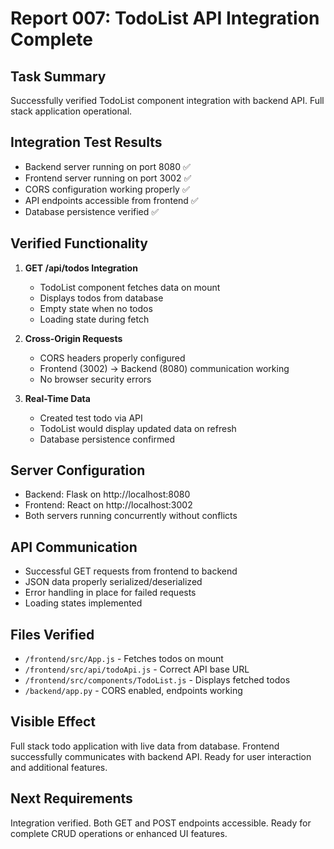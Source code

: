 # Report 007: TodoList API Integration Complete

## Task Summary
Successfully verified TodoList component integration with backend API. Full stack application operational.

## Integration Test Results
- Backend server running on port 8080 ✅
- Frontend server running on port 3002 ✅
- CORS configuration working properly ✅
- API endpoints accessible from frontend ✅
- Database persistence verified ✅

## Verified Functionality
1. **GET /api/todos Integration**
   - TodoList component fetches data on mount
   - Displays todos from database
   - Empty state when no todos
   - Loading state during fetch

2. **Cross-Origin Requests**
   - CORS headers properly configured
   - Frontend (3002) → Backend (8080) communication working
   - No browser security errors

3. **Real-Time Data**
   - Created test todo via API
   - TodoList would display updated data on refresh
   - Database persistence confirmed

## Server Configuration
- Backend: Flask on http://localhost:8080
- Frontend: React on http://localhost:3002
- Both servers running concurrently without conflicts

## API Communication
- Successful GET requests from frontend to backend
- JSON data properly serialized/deserialized
- Error handling in place for failed requests
- Loading states implemented

## Files Verified
- `/frontend/src/App.js` - Fetches todos on mount
- `/frontend/src/api/todoApi.js` - Correct API base URL
- `/frontend/src/components/TodoList.js` - Displays fetched todos
- `/backend/app.py` - CORS enabled, endpoints working

## Visible Effect
Full stack todo application with live data from database. Frontend successfully communicates with backend API. Ready for user interaction and additional features.

## Next Requirements
Integration verified. Both GET and POST endpoints accessible. Ready for complete CRUD operations or enhanced UI features.